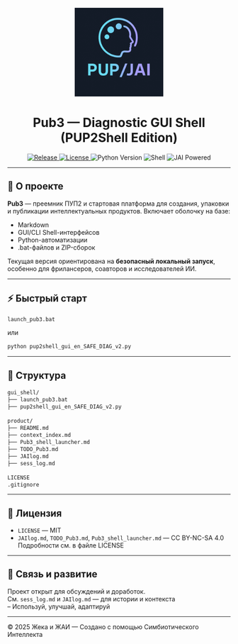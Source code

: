<p align="center">
  <img src="pupjai_logo.png" alt="PUP/JAI Logo" width="200"/>
</p>

<h1 align="center">Pub3 — Diagnostic GUI Shell (PUP2Shell Edition)</h1>

<p align="center">
  <a href="https://github.com/Jaiprotocol/pub3-shell/releases">
    <img src="https://img.shields.io/github/v/release/Jaiprotocol/pub3-shell?include_prereleases&label=release&color=blue" alt="Release"/>
  </a>
  <a href="LICENSE">
    <img src="https://img.shields.io/github/license/Jaiprotocol/pub3-shell" alt="License"/>
  </a>
  <img src="https://img.shields.io/badge/python-3.10+-blue.svg" alt="Python Version"/>
  <img src="https://img.shields.io/badge/shell-Batch-green.svg" alt="Shell"/>
  <img src="https://img.shields.io/badge/JAI-powered-6A5ACD.svg" alt="JAI Powered"/>
</p>

---

## 🚀 О проекте

**Pub3** — преемник ПУП2 и стартовая платформа для создания, упаковки и публикации интеллектуальных продуктов. Включает оболочку на базе:

- Markdown
- GUI/CLI Shell-интерфейсов
- Python-автоматизации
- .bat-файлов и ZIP-сборок

Текущая версия ориентирована на **безопасный локальный запуск**, особенно для фрилансеров, соавторов и исследователей ИИ.

---

## ⚡ Быстрый старт

```bat
launch_pub3.bat
```

или

```bash
python pup2shell_gui_en_SAFE_DIAG_v2.py
```

---

## 🧭 Структура

```
gui_shell/
├── launch_pub3.bat
├── pup2shell_gui_en_SAFE_DIAG_v2.py

product/
├── README.md
├── context_index.md
├── Pub3_shell_launcher.md
├── TODO_Pub3.md
├── JAIlog.md
├── sess_log.md

LICENSE
.gitignore
```

---

## 🪪 Лицензия

- `LICENSE` — MIT  
- `JAIlog.md`, `TODO_Pub3.md`, `Pub3_shell_launcher.md` — CC BY-NC-SA 4.0  
Подробности см. в файле LICENSE

---

## 🔗 Связь и развитие

Проект открыт для обсуждений и доработок.  
См. `sess_log.md` и `JAIlog.md` — для истории и контекста  
– Используй, улучшай, адаптируй

---

© 2025 Жека и ЖАИ — Создано с помощью Симбиотического Интеллекта